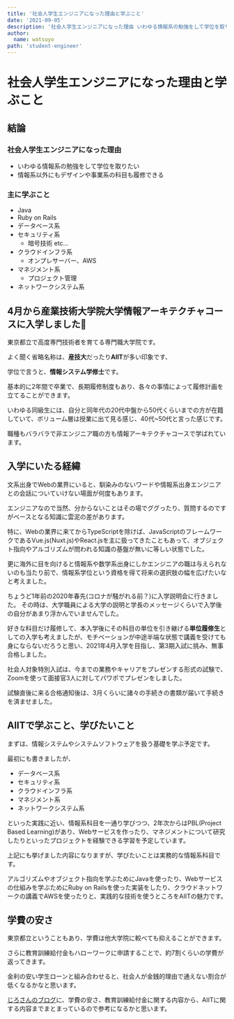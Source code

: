 ```yaml
---
title: '社会人学生エンジニアになった理由と学ぶこと'
date: '2021-09-05'
description: '社会人学生エンジニアになった理由 いわゆる情報系の勉強をして学位を取りたい 情報系以外にもデザインや事業系の科目も履修できる'
author:
  name: watsuyo
path: 'student-engineer'
---
```


# 社会人学生エンジニアになった理由と学ぶこと

## 結論

### 社会人学生エンジニアになった理由

- いわゆる情報系の勉強をして学位を取りたい
- 情報系以外にもデザインや事業系の科目も履修できる

### 主に学ぶこと

- Java
- Ruby on Rails
- データベース系
- セキュリティ系
    - 暗号技術 etc...
- クラウドインフラ系
    - オンプレサーバー、AWS
- マネジメント系
    - プロジェクト管理
- ネットワークシステム系

## 4月から産業技術大学院大学情報アーキテクチャコースに入学しました🎉

東京都立で高度専門技術者を育てる専門職大学院です。

よく聞く省略名称は、**産技大**だったり**AIIT**が多い印象です、

学位で言うと、**情報システム学修士**です。

基本的に2年間で卒業で、長期履修制度もあり、各々の事情によって履修計画を立てることができます。

いわゆる同級生には、自分と同年代の20代中盤から50代くらいまでの方が在籍していて、ボリューム層は授業に出て見る感じ、40代~50代と言った感じです。

職種もバラバラで非エンジニア職の方も情報アーキテクチャコースで学ばれています。

## 入学にいたる経緯

文系出身でWebの業界にいると、馴染みのないワードや情報系出身エンジニアとの会話についていけない場面が何度もあります。

エンジニアなので当然、分からないことはその場でググったり、質問するのですがベースとなる知識に雲泥の差があります。

特に、Webの業界に来てからTypeScriptを除けば、JavaScriptのフレームワークであるVue.js(Nuxt.js)やReact.jsを主に扱ってきたこともあって、オブジェクト指向やアルゴリズムが問われる知識の基盤が無いに等しい状態でした。

更に海外に目を向けると情報系や数学系出身にしかエンジニアの職は与えられないのも当たり前で、情報系学位という資格を得て将来の選択肢の幅を広げたいなと考えました。

ちょうど1年前の2020年春先(コロナが騒がれる前？)に入学説明会に行きました。
その時は、大学職員による大学の説明と学長のメッセージくらいで入学後の自分があまり浮かんでいませんでした。

好きな科目だけ履修して、本入学後にその科目の単位を引き継げる**単位履修生**としての入学も考えましたが、モチベーションが中途半端な状態で講義を受けても身にならないだろうと思い、2021年4月入学を目指し、第3期入試に挑み、無事合格しました。

社会人対象特別入試は、今までの業務やキャリアをプレゼンする形式の試験で、Zoomを使って面接官3人に対してパワポでプレゼンをしました。

試験直後に来る合格通知後は、3月くらいに諸々の手続きの書類が届いて手続きを済ませました。

## AIITで学ぶこと、学びたいこと

まずは、情報システムやシステムソフトウェアを扱う基礎を学ぶ予定です。

最初にも書きましたが、

- データベース系
- セキュリティ系
- クラウドインフラ系
- マネジメント系
- ネットワークシステム系

といった実践に近い、情報系科目を一通り学びつつ、2年次からはPBL(Project Based Learning)があり、Webサービスを作ったり、マネジメントについて研究したりといったプロジェクトを経験できる学習を予定しています。

上記にも挙げました内容になりますが、学びたいことは実務的な情報系科目です。

アルゴリズムやオブジェクト指向を学ぶためにJavaを使ったり、Webサービスの仕組みを学ぶためにRuby on Railsを使った実装をしたり、クラウドネットワークの講義でAWSを使ったりと、実践的な技術を使うところをAIITの魅力です。

## 学費の安さ

東京都立ということもあり、学費は他大学院に較べても抑えることができます。

さらに教育訓練給付金もハローワークに申請することで、約7割くらいの学費が返ってきます。

金利の安い学生ローンと組み合わせると、社会人が金銭的理由で通えない割合が低くなるかなと思います。

[じろさんのブログ](https://jirolog.hatenablog.com/entry/2021/01/31/020928)に、学費の安さ、教育訓練給付金に関する内容から、AIITに関する内容までまとまっているので参考になるかと思います。
